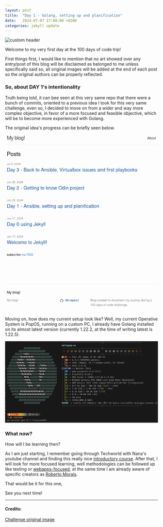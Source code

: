 ```yaml
---
layout: post
title:  "Day 1 - Golang, setting up and planification"
date:   2024-07-07 17:00:00 +0200
categories: jekyll update
---
```



![custom header](https://raw.githubusercontent.com/Akirapearl/jekyll_blog/main/assets/images/SrewPUfo2c0.png)


Welcome to my very first day at the 100 days of code trip!

First things first, I would like to mention that no art showed over any entry/post of this blog will be disclaimed as 
belonged to me unless specifically said so, all original images will be added at the end of each post 
so the original authors can be properly reflected.

### So, about DAY 1's intentionality

Truth being told, it can bee seen at this very same repo that there were a bunch of commits, oriented to a previous idea I took 
for this very same challenge, even so, I decided to move on from a wider and way more complex objective, in favor of a more focused
and feasible objective, which will be to become more experienced with Golang.

The original idea's progress can be briefly seen below.

![original idea](https://raw.githubusercontent.com/Akirapearl/jekyll_blog/main/assets/images/previous.png)

Moving on, how does my current setup look like? Well, my current Operative System is PopOS, running on a custom PC, I already have Golang
installed on its almost latest version (currently 1.22.2, at the time of writing latest is 1.22.5).

![setup](https://raw.githubusercontent.com/Akirapearl/jekyll_blog/main/assets/images/setup.png)

### What now?

How will I be learning then? 

As I am just starting, I remember going through Techworld with Nana's youtube channel and finding this
really nice [introductory course](https://youtu.be/yyUHQIec83I?si=xrfis_DrpVzmbJYy). After that, I will look for more focused learning, 
well methodologies can be followed up like testing or [webapps-focused](https://lets-go.alexedwards.net/), at the same time I am already
aware of specific creators as [Roberto Morais](https://www.youtube.com/@FuenRob).

That would be it for this one,

See you next time!

---
#### Credits:
[Challenge original image](https://unsplash.com/photos/black-flat-screen-computer-monitor-turned-on-near-blue-and-white-sky-SrewPUfo2c0)
